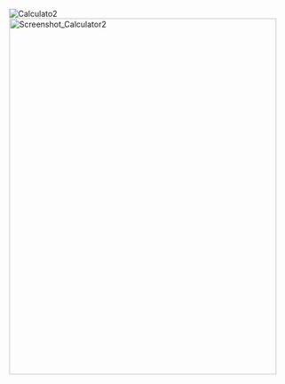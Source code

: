 ![Calculato2](https://github.com/user-attachments/assets/6580c032-b98e-4d64-8c5f-633ef62882f0)
<img width="481" height="641" alt="Screenshot_Calculator2" src="https://github.com/user-attachments/assets/ea9bb2b3-f7d3-4bf3-94b1-87a432e91abc" />
